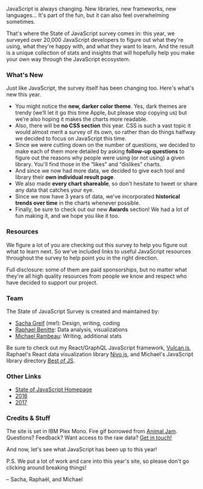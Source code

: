 <span class="first-line"><span class="first-letter">JavaScript</span> is always changing.</span> New libraries, new frameworks, new languages… It's part of the fun, but it can also feel overwhelming sometimes. 

That's where the State of JavaScript survey comes in: this year, we surveyed over 20,000 JavaScript developers to figure out what they're using, what they're happy with, and what they want to learn. And the result is a unique collection of stats and insights that will hopefully help you make your own way through the JavaScript ecosystem. 

### What's New

Just like JavaScript, the survey itself has been changing too. Here's what's new this year.

- You might notice the **new, darker color theme**. Yes, dark themes are trendy (we’ll let it go this time Apple, but please stop copying us) but we’re also hoping it makes the charts more readable. 
- Also, there will be **no CSS section** this year. CSS is such a vast topic it would almost merit a survey of its own, so rather than do things halfway we decided to focus on JavaScript this time. 
- Since we were cutting down on the number of questions, we decided to make each of them more detailed by asking **follow-up questions** to figure out the reasons why people were using (or not using) a given library. You'll find those in the “likes” and “dislikes” charts. 
- And since we now had more data, we decided to give each tool and library their **own individual result page**. 
- We also made **every chart shareable**, so don't hesitate to tweet or share any data that catches your eye. 
- Since we now have 3 years of data, we've incorporated **historical trends over time** in the charts whenever possible. 
- Finally, be sure to check out our new **Awards** section! We had a lot of fun making it, and we hope you like it too.

### Resources

We figure a lot of you are checking out this survey to help you figure out what to learn next. So we've included links to useful JavaScript resources throughout the survey to help point you in the right direction. 

Full disclosure: some of them are paid sponsorships, but no matter what they're all high quality resources from people we know and respect who have decided to support our project. 

### Team

The State of JavaScript Survey is created and maintained by:

- [Sacha Greif](https://twitter.com/sachagreif) (me!): Design, writing, coding
- [Raphael Benitte](https://twitter.com/benitteraphael): Data analysis, visualizations
- [Michael Rambeau](https://twitter.com/michaelrambeau): Writing, additional stats

Be sure to check out my React/GraphQL JavaScript framework, [Vulcan.js](https://vulcanjs.org), Raphael's React data visualization library [Nivo.js](https://nivo.rocks), and Michael's JavaScript library directory [Best of JS](https://bestofjs.org).

### Other Links

- [State of JavaScript Homepage](https://stateofjs.com)
- [2016](https://2016.stateofjs.com/)
- [2017](https://2017.stateofjs.com/)

### Credits & Stuff

The site is set in IBM Plex Mono. Fire gif borrowed from [Animal Jam](https://animal-jam-roleplay.wikia.com/wiki/File:Pixel-fire-gif-1.gif). Questions? Feedback? Want access to the raw data? [Get in touch!](mailto:hello@stateofjs.com)

And now, let's see what JavaScript has been up to this year!

P.S. We put a lot of work and care into this year's site, so please don't go clicking around breaking things!

<span class="conclusion__byline">– Sacha, Raphaël, and Michael</span>